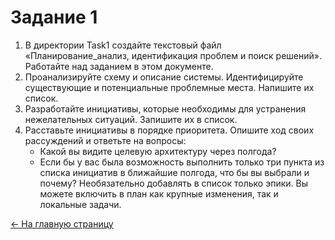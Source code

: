 # Задание 1

1. В директории Task1 создайте текстовый файл «Планирование_анализ, идентификация проблем и поиск решений». Работайте над заданием в этом документе.
2. Проанализируйте схему и описание системы. Идентифицируйте существующие и потенциальные проблемные места. Напишите их список.
3. Разработайте инициативы, которые необходимы для устранения нежелательных ситуаций. Запишите их в список.
4. Расставьте инициативы в порядке приоритета. Опишите ход своих рассуждений и ответьте на вопросы:
    - Какой вы видите целевую архитектуру через полгода?
    - Если бы у вас была возможность выполнить только три пункта из списка инициатив в ближайшие полгода, что бы вы выбрали и почему? Необязательно добавлять в список только эпики. Вы можете включить в план как крупные изменения, так и локальные задачи.

[<- На главную страницу](../ReadMe.md)
